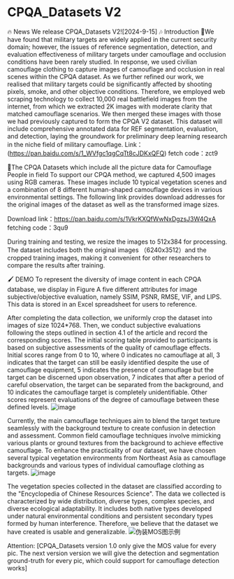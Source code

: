 # CPQA_Datasets V2

🔥 News
We release CPQA_Datasets V2![2024-9-15]
🎶 Introduction
📍We have found that military targets are widely applied in the current security domain; however, the issues of reference segmentation, detection, and evaluation effectiveness of military targets under camouflage and occlusion conditions have been rarely studied. In response, we used civilian camouflage clothing to capture images of camouflage and occlusion in real scenes within the CPQA dataset. As we further refined our work, we realised that military targets could be significantly affected by shooting pixels, smoke, and other objective conditions. Therefore, we employed web scraping technology to collect 10,000 real battlefield images from the internet, from which we extracted 2K images with moderate clarity that matched camouflage scenarios. We then merged these images with those we had previously captured to form the CPQA V2 dataset. This dataset will include comprehensive annotated data for REF segmentation, evaluation, and detection, laying the groundwork for preliminary deep learning research in the niche field of military camouflage.
Link：(https://pan.baidu.com/s/1_WVfgc1qgCqTt8cJDKxQFQ)
fetch code：zct9

📍The CPQA Datasets which include all the picture data for Camouflage People in field
To support our CPQA method, we captured 4,500 images using RGB cameras. These images include 10 typical vegetation scenes and a combination of 8 different human-shaped camouflage devices in various environmental settings.
The following link provides download addresses for the original images of the dataset as well as the transformed image sizes.

Download link：https://pan.baidu.com/s/1VkrKXQfWwNxDgzsJ3W4QxA 
fetching code：3qu9 

During training and testing, we resize the images to 512x384 for processing. The dataset includes both the original images （6240x3512）and the cropped training images, making it convenient for other researchers to compare the results after training.

🖌️ DEMO
To represent the diversity of image content in each CPQA database, we display in Figure A five different attributes for image subjective/objective evaluation, namely SSIM, PSNR, RMSE, VIF, and LIPS. This data is stored in an Excel spreadsheet for users to reference.

After completing the data collection, we uniformly crop the dataset into images of size 1024*768. Then, we conduct subjective evaluations following the steps outlined in section 4.1 of the article and record the corresponding scores. The initial scoring table provided to participants is based on subjective assessments of the quality of camouflage effects. Initial scores range from 0 to 10, where 0 indicates no camouflage at all, 3 indicates that the target can still be easily identified despite the use of camouflage equipment, 5 indicates the presence of camouflage but the target can be discerned upon observation, 7 indicates that after a period of careful observation, the target can be separated from the background, and 10 indicates the camouflage target is completely unidentifiable. Other scores represent evaluations of the degree of camouflage between these defined levels.
![image](https://github.com/samsunq/CPQA_Datasets/assets/90139092/d218d90b-b460-40fb-a07b-03e27cf0d9a1)

Currently, the main camouflage techniques aim to blend the target texture seamlessly with the background texture to create confusion in detection and assessment. Common field camouflage techniques involve mimicking various plants or ground textures from the background to achieve effective camouflage. To enhance the practicality of our dataset, we have chosen several typical vegetation environments from Northeast Asia as camouflage backgrounds and various types of individual camouflage clothing as targets.
![image](https://github.com/samsunq/CPQA_Datasets/assets/90139092/39c25d74-d414-4367-8ff8-d2031802eb53)

The vegetation species collected in the dataset are classified according to the "Encyclopedia of Chinese Resources Science". The data we collected is characterized by wide distribution, diverse types, complex species, and diverse ecological adaptability. It includes both native types developed under natural environmental conditions and persistent secondary types formed by human interference. Therefore, we believe that the dataset we have created is usable and generalizable.
![伪装MOS图示例](https://github.com/samsunq/CPQA_Datasets/assets/90139092/45c82959-0ae0-45c6-88a8-09168116b13a)

Attention:
[CPQA_Datasets version 1.0 only give the MOS value for every pic. The next version version we will give the detection and segmentation ground-truth for every pic, which could support for camouflage detection works]
